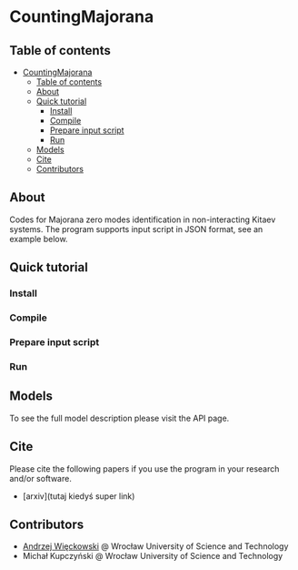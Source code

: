 # CountingMajorana

## Table of contents

- [CountingMajorana](#countingmajorana)
  - [Table of contents](#table-of-contents)
  - [About](#about)
  - [Quick tutorial](#quick-tutorial)
    - [Install](#install)
    - [Compile](#compile)
    - [Prepare input script](#prepare-input-script)
    - [Run](#run)
  - [Models](#models)
  - [Cite](#cite)
  - [Contributors](#contributors)

## About

Codes for Majorana zero modes identification in non-interacting Kitaev systems.
The program supports input script in JSON format, see an example below.

## Quick tutorial

### Install

### Compile

### Prepare input script

### Run

## Models

To see the full model description please visit the API page.

## Cite

Please cite the following papers if you use the program in your research and/or software.

- [arxiv](tutaj kiedyś super link)

## Contributors

- [Andrzej Więckowski](https://andywiecko.github.io) @ Wrocław University of Science and Technology
- Michał Kupczyński @ Wrocław University of Science and Technology
